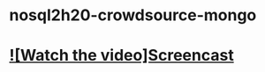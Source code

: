 # nosql2h20-crowdsource-mongo

# [![Watch the video]Screencast](https://vk.com/video160867079_456239099) 

